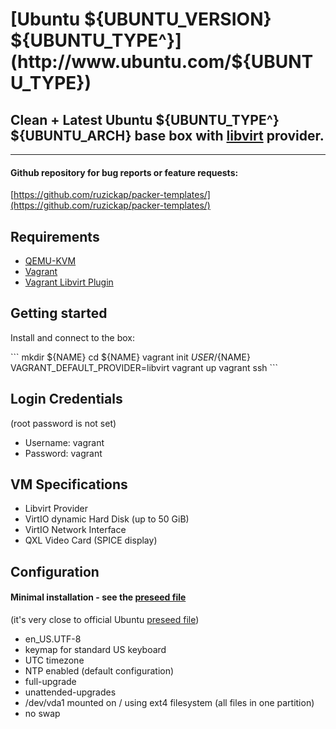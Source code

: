 # [Ubuntu ${UBUNTU_VERSION} ${UBUNTU_TYPE^}](http://www.ubuntu.com/${UBUNTU_TYPE})

## Clean + Latest Ubuntu ${UBUNTU_TYPE^} ${UBUNTU_ARCH} base box with [libvirt](https://github.com/vagrant-libvirt/vagrant-libvirt) provider.

---

#### Github repository for bug reports or feature requests:

[https://github.com/ruzickap/packer-templates/](https://github.com/ruzickap/packer-templates/)


## Requirements
* [QEMU-KVM](https://en.wikibooks.org/wiki/QEMU/Installing_QEMU)
* [Vagrant](https://www.vagrantup.com/downloads.html)
* [Vagrant Libvirt Plugin](https://github.com/pradels/vagrant-libvirt#installation)


## Getting started

Install and connect to the box:

\`\`\`
mkdir ${NAME}
cd ${NAME}
vagrant init ${USER}/${NAME}
VAGRANT_DEFAULT_PROVIDER=libvirt vagrant up
vagrant ssh
\`\`\`


## Login Credentials

(root password is not set)

* Username: vagrant
* Password: vagrant


## VM Specifications

* Libvirt Provider
* VirtIO dynamic Hard Disk (up to 50 GiB)
* VirtIO Network Interface
* QXL Video Card (SPICE display)


## Configuration

#### Minimal installation - see the [preseed file](https://github.com/ruzickap/packer-templates/blob/master/http/ubuntu-${UBUNTU_TYPE}/preseed.cfg)
(it's very close to official Ubuntu [preseed file](https://help.ubuntu.com/lts/installation-guide/example-preseed.txt))

* en_US.UTF-8
* keymap for standard US keyboard
* UTC timezone
* NTP enabled (default configuration)
* full-upgrade
* unattended-upgrades
* /dev/vda1 mounted on / using ext4 filesystem (all files in one partition)
* no swap
